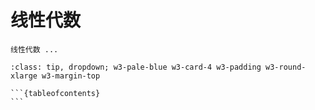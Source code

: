 # 线性代数

```{div} w3-pale-green w3-card w3-padding w3-round-xlarge w3-margin-top
线性代数 ...
```

````{admonition} 本站目录
:class: tip, dropdown; w3-pale-blue w3-card-4 w3-padding w3-round-xlarge w3-margin-top

```{tableofcontents}
```
````
